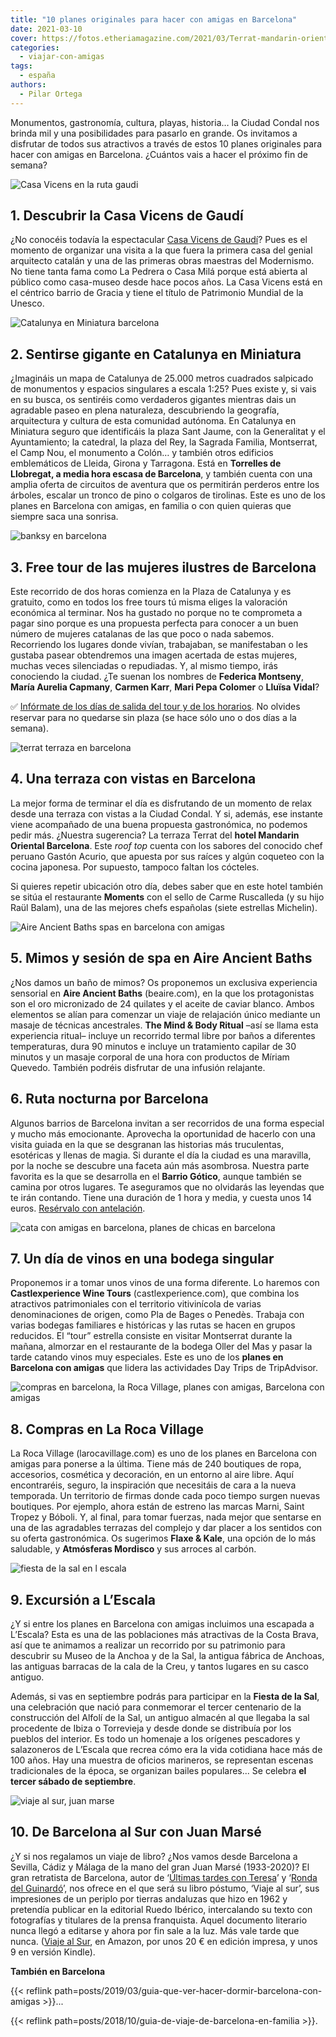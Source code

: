```yaml
---
title: "10 planes originales para hacer con amigas en Barcelona"
date: 2021-03-10
cover: https://fotos.etheriamagazine.com/2021/03/Terrat-mandarin-oriental-barcelona.jpg
categories: 
  - viajar-con-amigas
tags: 
  - españa
authors: 
  - Pilar Ortega
---
```


Monumentos, gastronomía, cultura, playas, historia… la Ciudad Condal nos brinda mil y 
una posibilidades para pasarlo en grande. Os invitamos a disfrutar de todos sus 
atractivos a través de estos 10 planes originales para hacer con amigas en Barcelona. 
¿Cuántos vais a hacer el próximo fin de semana? 

![Casa Vicens en la ruta gaudi](https://fotos.etheriamagazine.com/2020/08/planes-barcelona-casa-vicens.jpg "Casa Vicens, diseñada por Gaudí (Barcelona). © David Cardelus/ Casa Vicens")

## 1\. Descubrir la Casa Vicens de Gaudí

¿No conocéis todavía la espectacular [Casa Vicens de Gaudí](http://www.casavicens.org)? 
Pues es el momento de organizar una visita a la que fuera la primera casa del genial 
arquitecto catalán y una de las primeras obras maestras del Modernismo. No tiene tanta 
fama como La Pedrera o Casa Milá porque está abierta al público como casa-museo desde 
hace pocos años. La Casa Vicens está en el céntrico barrio de Gracia y tiene el título 
de Patrimonio Mundial de la Unesco. 

![Catalunya en Miniatura barcelona](https://fotos.etheriamagazine.com/2020/08/planes-mujeres-barcelona-Catalunya-en-Miniatura.jpg "Catalunya en Miniatura.")

## 2\. Sentirse gigante en Catalunya en Miniatura

¿Imagináis un mapa de Catalunya de 25.000 metros cuadrados salpicado de monumentos y 
espacios singulares a escala 1:25? Pues existe y, si vais en su busca, os sentiréis como 
verdaderos gigantes mientras dais un agradable paseo en plena naturaleza, descubriendo 
la geografía, arquitectura y cultura de esta comunidad autónoma. En Catalunya en 
Miniatura seguro que identificáis la plaza Sant Jaume, con la Generalitat y el 
Ayuntamiento; la catedral, la plaza del Rey, la Sagrada Familia, Montserrat, el Camp 
Nou, el monumento a Colón… y también otros edificios emblemáticos de Lleida, Girona y 
Tarragona. Está en **Torrelles de Llobregat, a media hora escasa de Barcelona**, y 
también cuenta con una amplia oferta de circuitos de aventura que os permitirán perderos 
entre los árboles, escalar un tronco de pino o colgaros de tirolinas. Este es uno de los 
planes en Barcelona con amigas, en familia o con quien quieras que siempre saca una 
sonrisa. 

![banksy en barcelona](https://fotos.etheriamagazine.com/2020/08/planes-amigas-barna-mundo-de-Banksy.jpg "Exposición “The World of Banksy – The Inmersive Experience'.")

## 3\. Free tour de las mujeres ilustres de Barcelona

Este recorrido de dos horas comienza en la Plaza de Catalunya y es gratuito, como en 
todos los free tours tú misma eliges la valoración económica al terminar. Nos ha gustado 
no porque no te comprometa a pagar sino porque es una propuesta perfecta para conocer a 
un buen número de mujeres catalanas de las que poco o nada sabemos. Recorriendo los 
lugares donde vivían, trabajaban, se manifestaban o les gustaba pasear obtendremos una 
imagen acertada de estas mujeres, muchas veces silenciadas o repudiadas. Y, al mismo 
tiempo, irás conociendo la ciudad. ¿Te suenan los nombres de **Federica Montseny**, 
**María Aurelia Capmany**, **Carmen Karr**, **Mari Pepa Colomer** o **Lluïsa Vidal**? 

✅ [Infórmate de los días de salida del tour y de los 
horarios](https://www.civitatis.com/es/barcelona/free-tour-mujeres-barcelona/?aid=10211). 
No olvides reservar para no quedarse sin plaza (se hace sólo uno o dos días a la 
semana). 

![terrat terraza en barcelona](https://fotos.etheriamagazine.com/2021/03/Terrat-mandarin-oriental-barcelona.jpg "Terrat, una terraza con vistas en Barcelona. © Mandarin Oriental Barcelona")

## 4\. Una terraza con vistas en Barcelona

La mejor forma de terminar el día es disfrutando de un momento de relax desde una 
terraza con vistas a la Ciudad Condal. Y si, además, ese instante viene acompañado de 
una buena propuesta gastronómica, no podemos pedir más. ¿Nuestra sugerencia? La terraza 
Terrat del **hotel Mandarin Oriental Barcelona**. Este _roof top_ cuenta con los sabores 
del conocido chef peruano Gastón Acurio, que apuesta por sus raíces y algún coqueteo con 
la cocina japonesa. Por supuesto, tampoco faltan los cócteles. 

Si quieres repetir ubicación otro día, debes saber que en este hotel también se sitúa el 
restaurante **Moments** con el sello de Carme Ruscalleda (y su hijo Raül Balam), una de 
las mejores chefs españolas (siete estrellas Michelin). 

![Aire Ancient Baths spas en barcelona con amigas](https://fotos.etheriamagazine.com/2020/08/planes-amigas-barcelona-spa-ancient-bath.jpg "Aire Ancient Baths, un planazo con amigas en Barcelona.")

## 5\. Mimos y sesión de spa en Aire Ancient Baths

¿Nos damos un baño de mimos? Os proponemos un exclusiva experiencia sensorial en **Aire 
Ancient Baths** (beaire.com), en la que los protagonistas son el oro micronizado de 24 
quilates y el aceite de caviar blanco. Ambos elementos se alían para comenzar un viaje 
de relajación único mediante un masaje de técnicas ancestrales. **The Mind & Body 
Ritual** –así se llama esta experiencia ritual– incluye un recorrido termal libre por 
baños a diferentes temperaturas, dura 90 minutos e incluye un tratamiento capilar de 30 
minutos y un masaje corporal de una hora con productos de Míriam Quevedo. También 
podréis disfrutar de una infusión relajante. 

## 6\. Ruta nocturna por Barcelona

Algunos barrios de Barcelona invitan a ser recorridos de una forma especial y mucho más 
emocionante. Aprovecha la oportunidad de hacerlo con una visita guiada en la que se 
desgranan las historias más truculentas, esotéricas y llenas de magia. Si durante el día 
la ciudad es una maravilla, por la noche se descubre una faceta aún más asombrosa. 
Nuestra parte favorita es la que se desarrolla en el **Barrio Gótico**, aunque también 
se camina por otros lugares. Te aseguramos que no olvidarás las leyendas que te irán 
contando. Tiene una duración de 1 hora y media, y cuesta unos 14 euros. [Resérvalo con 
antelación](https://www.civitatis.com/es/barcelona/tour-misterios-leyendas-barcelona/?aid=10211). 

![cata con amigas en barcelona, planes de chicas en barcelona](https://fotos.etheriamagazine.com/2020/08/planes-barcelona-amigas-catas.jpg "Una excursión con cata de vinos garantiza una buena terapia de risas.")

## 7\. Un día de vinos en una bodega singular

Proponemos ir a tomar unos vinos de una forma diferente. Lo haremos con 
**Castlexperience Wine Tours** (castlexperience.com), que combina los atractivos 
patrimoniales con el territorio vitivinícola de varias denominaciones de origen, como 
Pla de Bages o Penedès. Trabaja con varias bodegas familiares e históricas y las rutas 
se hacen en grupos reducidos. El “tour” estrella consiste en visitar Montserrat durante 
la mañana, almorzar en el restaurante de la bodega Oller del Mas y pasar la tarde 
catando vinos muy especiales. Este es uno de los **planes en Barcelona con amigas** que 
lidera las actividades Day Trips de TripAdvisor. 

![compras en barcelona, la Roca Village, planes con amigas, Barcelona con amigas](https://fotos.etheriamagazine.com/2020/08/planes-barcelona-compras-La-Roca-Village.jpg "Compras en © La Roca Village.")

## 8\. Compras en La Roca Village

La Roca Village (larocavillage.com) es uno de los planes en Barcelona con amigas para 
ponerse a la última. Tiene más de 240 boutiques de ropa, accesorios, cosmética y 
decoración, en un entorno al aire libre. Aquí encontraréis, seguro, la inspiración que 
necesitáis de cara a la nueva temporada. Un territorio de firmas donde cada poco tiempo 
surgen nuevas boutiques. Por ejemplo, ahora están de estreno las marcas Marni, Saint 
Tropez y Bóboli. Y, al final, para tomar fuerzas, nada mejor que sentarse en una de las 
agradables terrazas del complejo y dar placer a los sentidos con su oferta gastronómica. 
Os sugerimos **Flaxe & Kale**, una opción de lo más saludable, y **Atmósferas Mordisco** 
y sus arroces al carbón. 

![fiesta de la sal en l escala](https://fotos.etheriamagazine.com/2020/08/planes-la-escala-Fiesta-de-la-Sal.jpg "Fiesta de la Sal, en L’Escala. © Rafa Pérez/ Arxiu Imatges PTCBG")

## 9\. Excursión a L’Escala

¿Y si entre los planes en Barcelona con amigas incluimos una escapada a L’Escala? Esta 
es una de las poblaciones más atractivas de la Costa Brava, así que te animamos a 
realizar un recorrido por su patrimonio para descubrir su Museo de la Anchoa y de la 
Sal, la antigua fábrica de Anchoas, las antiguas barracas de la cala de la Creu, y 
tantos lugares en su casco antiguo. 

Además, si vas en septiembre podrás para participar en la **Fiesta de la Sal**, una 
celebración que nació para conmemorar el tercer centenario de la construcción del Alfolí 
de la Sal, un antiguo almacén al que llegaba la sal procedente de Ibiza o Torrevieja y 
desde donde se distribuía por los pueblos del interior. Es todo un homenaje a los 
orígenes pescadores y salazoneros de L’Escala que recrea cómo era la vida cotidiana hace 
más de 100 años. Hay una muestra de oficios marineros, se representan escenas 
tradicionales de la época, se organizan bailes populares... Se celebra **el tercer 
sábado de septiembre**. 

![viaje al sur, juan marse](https://fotos.etheriamagazine.com/2020/08/viaje-al-sur-juan-marse.jpg "'Viaje al Sur', de Juan Marsé, editado por Lumen.")

## 10. De Barcelona al Sur con Juan Marsé

¿Y si nos regalamos un viaje de libro? ¿Nos vamos desde Barcelona a Sevilla, Cádiz y 
Málaga de la mano del gran Juan Marsé (1933-2020)? El gran retratista de Barcelona, 
autor de ‘[Últimas tardes con Teresa](https://amzn.to/31H4C5q)’ y ‘[Ronda del 
Guinardó](https://amzn.to/3gF988z)’, nos ofrece en el que será su libro póstumo, ‘Viaje 
al sur’, sus impresiones de un periplo por tierras andaluzas que hizo en 1962 y 
pretendía publicar en la editorial Ruedo Ibérico, intercalando su texto con fotografías 
y titulares de la prensa franquista. Aquel documento literario nunca llegó a editarse y 
ahora por fin sale a la luz. Más vale tarde que nunca. ([Viaje al 
Sur](https://amzn.to/34KrKSd), en Amazon, por unos 20 € en edición impresa, y unos 9 en 
versión Kindle). 

**También en Barcelona** 

{{< reflink path=posts/2019/03/guia-que-ver-hacer-dormir-barcelona-con-amigas >}}... 

{{< reflink path=posts/2018/10/guia-de-viaje-de-barcelona-en-familia >}}.
